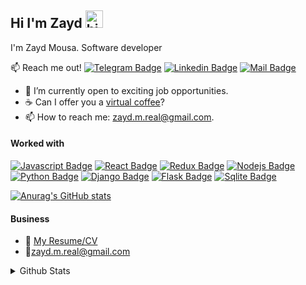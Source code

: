 
<!--
**Zayd123mouses/Zayd123Mouses** is a ✨ _special_ ✨ repository because its `README.md` (this file) appears on your GitHub profile.

Here are some ideas to get you started:

- 🔭 I’m currently working on ...
- 🌱 I’m currently learning ...
- 👯 I’m looking to collaborate on ...
- 🤔 I’m looking for help with ...
- 💬 Ask me about ...
- 📫 How to reach me: ...
- 😄 Pronouns: ...
- ⚡ Fun fact: ...
-->
## Hi I'm Zayd <img src="https://user-images.githubusercontent.com/1303154/88677602-1635ba80-d120-11ea-84d8-d263ba5fc3c0.gif" width="28px" height="28px" alt="hi">

I'm Zayd Mousa. Software developer

:mailbox: Reach me out!
[![Telegram Badge](https://img.shields.io/badge/Telegram-2CA5E0?style=flat&logo=telegram&logoColor=white)](https://t.me/ZaydMousa) [![Linkedin Badge](https://img.shields.io/badge/-Linkedin-0e76a8?style=flat&labelColor=0e76a8&logo=linkedin&logoColor=white)](https://www.linkedin.com/in/pablo-maffioli/) [![Mail Badge](https://img.shields.io/badge/-Gmail-c0392b?style=flat&labelColor=c0392b&logo=gmail&logoColor=white)](mailto:zayd.m.real@gmail.com)

<!-- TODO: Improve BIO Section -->
- 🔭 I’m currently open to exciting job opportunities.
- ☕ Can I offer you a [virtual coffee](https://calendly.com/zayd-m-/30min)?
- 📫 How to reach me: zayd.m.real@gmail.com.

#### Worked with

<!-- TODO: Make technologies links takes you to repositories -->

[![Javascript Badge](https://img.shields.io/badge/-Javascript-F0DB4F?style=for-the-badge&labelColor=black&logo=javascript&logoColor=F0DB4F)](#) [![React Badge](https://img.shields.io/badge/-React-61DBFB?style=for-the-badge&labelColor=black&logo=react&logoColor=61DBFB)](#) [![Redux Badge](https://img.shields.io/badge/Redux-593D88?style=for-the-badge&labelColor=black&logo=redux&logoColor=white)](#) [![Nodejs Badge](https://img.shields.io/badge/-Nodejs-3C873A?style=for-the-badge&labelColor=black&logo=node.js&logoColor=3C873A)](#) [![Python Badge](https://img.shields.io/badge/Python-14354C?style=for-the-badge&logo=python&logoColor=white)](#) [![Django Badge](https://img.shields.io/badge/Django-092E20?style=for-the-badge&logo=django&logoColor=white)](#) [![Flask Badge](https://img.shields.io/badge/Flask-000000?style=for-the-badge&logo=flask&logoColor=white)](#)
[![Sqlite Badge](https://img.shields.io/badge/SQLite-07405E?style=for-the-badge&logo=sqlite&logoColor=white)](#)
 
 
 
[![Anurag's GitHub stats](https://github-readme-stats.vercel.app/api?username=Zayd123Mouses)](https://github.com/anuraghazra/github-readme-stats)
 
 
 
#### Business

- :paperclip: [My Resume/CV](https://github.com/Zayd123mouses/Zayd123Mouses/blob/main/CV.pdf)
- :email:zayd.m.real@gmail.com

<details>
<summary>
  Github Stats
</summary>

<br >

![Zayd's github stats](https://github-readme-stats.vercel.app/api?username=zayd123mouses&count_private=true&theme=tokyonight&hide=stars)

[![Top Langs](https://github-readme-stats.vercel.app/api/top-langs/?username=Zayd123mouses&theme=tokyonight)](https://github.com/anuraghazra/github-readme-stats)

#### Profile Visits

![visitors](https://visitor-badge.glitch.me/badge?page_id=zayd123mouses.zayd123mouses)

</details>

